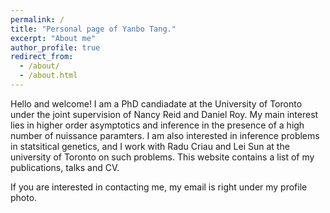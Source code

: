 ```yaml
---
permalink: /
title: "Personal page of Yanbo Tang."
excerpt: "About me"
author_profile: true
redirect_from: 
  - /about/
  - /about.html
---
```


Hello and welcome! I am a PhD candiadate at the University of Toronto under the joint supervision of Nancy Reid and Daniel Roy. My main interest lies in higher order asymptotics and inference in the presence of a high number of nuissance paramters. I am also interested in inference problems in statsitical genetics, and I work with Radu Criau and Lei Sun at the university of Toronto on such problems. This website contains a list of my publications, talks and CV. 

If you are interested in contacting me, my email is right under my profile photo. 
